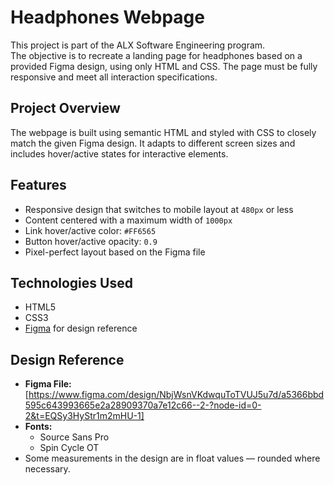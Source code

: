 # Headphones Webpage

This project is part of the ALX Software Engineering program.  
The objective is to recreate a landing page for headphones based on a provided Figma design, using only HTML and CSS. The page must be fully responsive and meet all interaction specifications.

## Project Overview
The webpage is built using semantic HTML and styled with CSS to closely match the given Figma design. It adapts to different screen sizes and includes hover/active states for interactive elements.

## Features
- Responsive design that switches to mobile layout at `480px` or less
- Content centered with a maximum width of `1000px`
- Link hover/active color: `#FF6565`
- Button hover/active opacity: `0.9`
- Pixel-perfect layout based on the Figma file

## Technologies Used
- HTML5
- CSS3
- [Figma](https://www.figma.com/) for design reference

## Design Reference
- **Figma File:** [https://www.figma.com/design/NbjWsnVKdwquToTVUJ5u7d/a5366bbd595c643993665e2a28909370a7e12c66--2-?node-id=0-2&t=EQSy3HyStr1m2mHU-1]
- **Fonts:**
  - Source Sans Pro
  - Spin Cycle OT
- Some measurements in the design are in float values — rounded where necessary.


